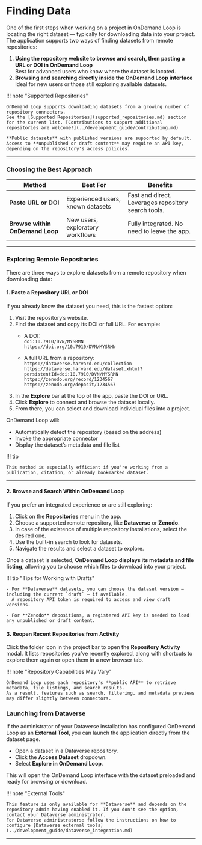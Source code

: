 # Finding Data

One of the first steps when working on a project in OnDemand Loop is locating the right dataset — typically for downloading data into your project.
The application supports two ways of finding datasets from remote repositories:

1. **Using the repository website to browse and search, then pasting a URL or DOI in OnDemand Loop**  
   Best for advanced users who know where the dataset is located.
2. **Browsing and searching directly inside the OnDemand Loop interface**  
   Ideal for new users or those still exploring available datasets.

!!! note "Supported Repositories"

    OnDemand Loop supports downloading datasets from a growing number of repository connectors.  
    See the [Supported Repositories](supported_repositories.md) section for the current list. [Contributions to support additional repositories are welcome!](../development_guide/contributing.md)

    **Public datasets** with published versions are supported by default.  
    Access to **unpublished or draft content** may require an API key, depending on the repository's access policies.

---

### Choosing the Best Approach

| Method                          | Best For                           | Benefits                                             |
|---------------------------------|------------------------------------|------------------------------------------------------|
| **Paste URL or DOI**            | Experienced users, known datasets | Fast and direct. Leverages repository search tools.  |
| **Browse within OnDemand Loop** | New users, exploratory workflows   | Fully integrated. No need to leave the app.          |

---

### Exploring Remote Repositories

There are three ways to explore datasets from a remote repository when downloading data:

#### 1. Paste a Repository URL or DOI

If you already know the dataset you need, this is the fastest option:

1. Visit the repository’s website.
2. Find the dataset and copy its DOI or full URL. For example:
    - A DOI:  
      `doi:10.7910/DVN/MYSRMN`  
      `https://doi.org/10.7910/DVN/MYSRMN`  
      
    - A full URL from a repository:  
      `https://dataverse.harvard.edu/collection`  
      `https://dataverse.harvard.edu/dataset.xhtml?persistentId=doi:10.7910/DVN/MYSRMN`  
      `https://zenodo.org/record/1234567`  
      `https://zenodo.org/deposit/1234567`
3. In the **Explore** bar at the top of the app, paste the DOI or URL.
4. Click **Explore** to connect and browse the dataset locally.
5. From there, you can select and download individual files into a project.

OnDemand Loop will:

- Automatically detect the repository (based on the address)
- Invoke the appropriate connector
- Display the dataset’s metadata and file list

!!! tip

    This method is especially efficient if you're working from a publication, citation, or already bookmarked dataset.

---

#### 2. Browse and Search Within OnDemand Loop

If you prefer an integrated experience or are still exploring:

1. Click on the **Repositories** menu in the app.
2. Choose a supported remote repository, like **Dataverse** or **Zenodo**.
3. In case of the existence of multiple repository installations, select the desired one.
4. Use the built-in search to look for datasets.
5. Navigate the results and select a dataset to explore.

Once a dataset is selected, **OnDemand Loop displays its metadata and file listing**, allowing you to choose which files to download into your project.

!!! tip "Tips for Working with Drafts"

    - For **Dataverse** datasets, you can choose the dataset version — including the current `draft` — if available.  
      A repository API token is required to access and view draft versions.

    - For **Zenodo** depositions, a registered API key is needed to load any unpublished or draft content.

#### 3. Reopen Recent Repositories from Activity

Click the folder icon in the project bar to open the **Repository Activity** modal.
It lists repositories you've recently explored, along with shortcuts to explore them again or open them in a new browser tab.

!!! note "Repository Capabilities May Vary"

    OnDemand Loop uses each repository's **public API** to retrieve metadata, file listings, and search results.
    As a result, features such as search, filtering, and metadata previews may differ slightly between connectors.


### Launching from Dataverse

If the administrator of your Dataverse installation has configured OnDemand Loop as an **External Tool**, you can launch the application directly from the dataset page.

- Open a dataset in a Dataverse repository.
- Click the **Access Dataset** dropdown.
- Select **Explore in OnDemand Loop**.

This will open the OnDemand Loop interface with the dataset preloaded and ready for browsing or download.

!!! note "External Tools"
    
    This feature is only available for **Dataverse** and depends on the repository admin having enabled it. If you don't see the option, contact your Dataverse administrator.
    For Dataverse administrators: follow the instructions on how to configure [Dataverse external tools](../development_guide/dataverse_integration.md)

---

